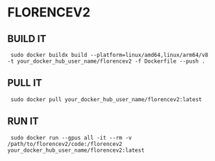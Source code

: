 # FLORENCEV2
## BUILD IT
 <code> sudo docker buildx build --platform=linux/amd64,linux/arm64/v8 -t your\_docker\_hub\_user\_name/florencev2 -f Dockerfile --push . </code> 
## PULL IT
 <code> sudo docker pull your\_docker\_hub\_user\_name/florencev2:latest </code>
## RUN IT
 <code> sudo docker run --gpus all -it --rm -v /path/to/florencev2/code:/florencev2 your\_docker\_hub\_user\_name/florencev2:latest </code>
